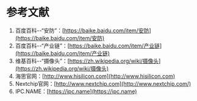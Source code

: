 # 参考文献

1. 百度百科--“安防”：[https://baike.baidu.com/item/安防](https://baike.baidu.com/item/安防)
2. 百度百科--“产业链”：[https://baike.baidu.com/item/产业链](https://baike.baidu.com/item/产业链)
3. 维基百科--“摄像头”：[https://zh.wikipedia.org/wiki/摄像头](https://zh.wikipedia.org/wiki/摄像头)
4. 海思官网：[http://www.hisilicon.com](http://www.hisilicon.com)
5. Nextchip官网：[http://www.nextchip.com](http://www.nextchip.com/)
6. IPC.NAME：[https://ipc.name](https://ipc.name)



